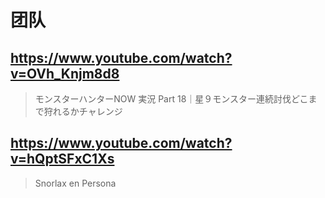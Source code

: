 # 团队

## https://www.youtube.com/watch?v=OVh_Knjm8d8

> モンスターハンターNOW 実況 Part 18｜星９モンスター連続討伐どこまで狩れるかチャレンジ 

## https://www.youtube.com/watch?v=hQptSFxC1Xs

> Snorlax en Persona 
